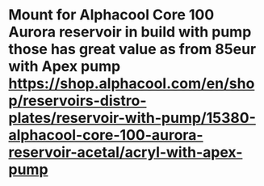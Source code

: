 # Mount for Alphacool Core 100 Aurora reservoir in build with pump those has great value as from 85eur with Apex pump https://shop.alphacool.com/en/shop/reservoirs-distro-plates/reservoir-with-pump/15380-alphacool-core-100-aurora-reservoir-acetal/acryl-with-apex-pump


